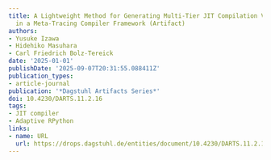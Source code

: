 ```yaml
---
title: A Lightweight Method for Generating Multi-Tier JIT Compilation Virtual Machine
  in a Meta-Tracing Compiler Framework (Artifact)
authors:
- Yusuke Izawa
- Hidehiko Masuhara
- Carl Friedrich Bolz-Tereick
date: '2025-01-01'
publishDate: '2025-09-07T20:31:55.088411Z'
publication_types:
- article-journal
publication: '*Dagstuhl Artifacts Series*'
doi: 10.4230/DARTS.11.2.16
tags:
- JIT compiler
- Adaptive RPython
links:
- name: URL
  url: https://drops.dagstuhl.de/entities/document/10.4230/DARTS.11.2.16
---
```

